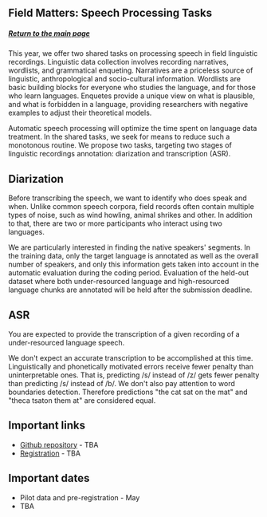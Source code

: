<script>document.title = "Field Matters | Call for papers";</script>

<head>
<meta property="og:title" content="Field Matters | Call for papers">
<meta property="og:description" content="The first workshop on applying NLP to field linguistics">
<meta property="og:image" content="https://github.com/field-matters/field-matters.github.io/blob/main/logo.jpg?raw=true">
</head>

## Field Matters: Speech Processing Tasks
##### [Return to the main page](https://field-matters.github.io/)

This year, we offer two shared tasks on processing speech in field linguistic recordings.
Linguistic data collection involves recording narratives, wordlists, and grammatical enqueting. Narratives are a priceless source of linguistic, anthropological and socio-cultural information. Wordlists are basic building blocks for everyone who studies the language, and for those who learn languages. Enquetes provide a unique view on what is plausible, and what is forbidden in a language, providing researchers with negative examples to adjust their theoretical models.

Automatic speech processing will optimize the time spent on language data treatment. In the shared tasks, we seek for means to reduce such a monotonous routine. We propose two tasks, targeting two stages of linguistic recordings annotation: diarization and transcription (ASR).

## Diarization
Before transcribing the speech, we want to identify who does speak and when. Unlike common speech corpora, field records often contain multiple types of noise, such as wind howling, animal shrikes and other. In addition to that, there are two or more participants who interact using two languages.
 
We are particularly interested in finding the native speakers' segments. In the training data, only the target language is annotated as well as the overall number of speakers, and only this information gets taken into account in the automatic evaluation during the coding period. Evaluation of the held-out dataset where both under-resourced language and high-resourced language chunks are annotated will be held after the submission deadline.

## ASR
You are expected to provide the transcription of a given recording of a under-resourced language speech. 

We don't expect an  accurate transcription to be accomplished at this time. Linguistically and phonetically motivated errors receive fewer penalty than uninterpretable ones. That is, predicting /s/ instead of /z/ gets fewer penalty than predicting /s/ instead of /b/.
We don't also pay attention to word boundaries detection. Therefore predictions "the cat sat on the mat" and "theca tsaton them at" are considered equal.

## Important links
+ [Github repository](TBA) - TBA
+ [Registration](TBA) - TBA

## Important dates
+ Pilot data and pre-registration - May
+ TBA
